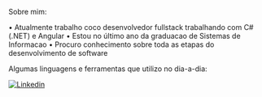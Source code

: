 Sobre mim:

• Atualmente trabalho coco desenvolvedor fullstack trabalhando com C# (.NET) e Angular 
• Estou no último ano da graduacao de Sistemas de Informacao 
• Procuro conhecimento sobre toda as etapas do desenvolvimento de software
    

Algumas linguagens e ferramentas que utilizo no dia-a-dia:


<a href="https://www.linkedin.com/in/gabriel-pizzani-palhares/"><img src="https://img.shields.io/badge/LinkedIn-0077B5?style=for-the-badge&logo=linkedin&logoColor=white" alt="Linkedin" ></a>
